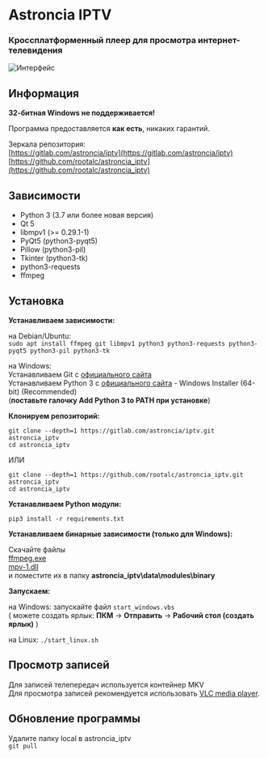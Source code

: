 # Astroncia IPTV
### Кроссплатформенный плеер для просмотра интернет-телевидения

![Интерфейс](https://s8.hostingkartinok.com/uploads/images/2021/04/c5ae434d884088779a645d1f8b8d5685.png)  

## Информация

**32-битная Windows не поддерживается!**  

Программа предоставляется **как есть**, никаких гарантий.  

Зеркала репозитория:  
[https://gitlab.com/astroncia/iptv](https://gitlab.com/astroncia/iptv)  
[https://github.com/rootalc/astroncia_iptv](https://github.com/rootalc/astroncia_iptv)  

## Зависимости

- Python 3 (3.7 или более новая версия)
- Qt 5
- libmpv1 (>= 0.29.1-1)
- PyQt5 (python3-pyqt5)
- Pillow (python3-pil)
- Tkinter (python3-tk)
- python3-requests
- ffmpeg

## Установка

**Устанавливаем зависимости:**

на Debian/Ubuntu:  
```sudo apt install ffmpeg git libmpv1 python3 python3-requests python3-pyqt5 python3-pil python3-tk```

на Windows:  
Устанавливаем Git с [официального сайта](https://git-scm.com/download/win)  
Устанавливаем Python 3 с [официального сайта](https://www.python.org/downloads/windows/) - Windows Installer (64-bit) (Recommended)  
(**поставьте галочку Add Python 3 to PATH при установке**)  

**Клонируем репозиторий:**

```git clone --depth=1 https://gitlab.com/astroncia/iptv.git astroncia_iptv```  
```cd astroncia_iptv```  

ИЛИ  

```git clone --depth=1 https://github.com/rootalc/astroncia_iptv.git astroncia_iptv```  
```cd astroncia_iptv```  

**Устанавливаем Python модули:**  

```pip3 install -r requirements.txt```  

**Устанавливаем бинарные зависимости (только для Windows):**

Скачайте файлы  
[ffmpeg.exe](https://gitlab.com/astroncia/iptv-binary-deps/-/raw/master/ffmpeg.exe)  
[mpv-1.dll](https://gitlab.com/astroncia/iptv-binary-deps/-/raw/master/mpv-1.dll)  
и поместите их в папку **astroncia_iptv\data\modules\binary**

**Запускаем:**

на Windows: запускайте файл ```start_windows.vbs```  
( можете создать ярлык: **ПКМ** -> **Отправить** -> **Рабочий стол (создать ярлык)** )

на Linux: ```./start_linux.sh```

## Просмотр записей

Для записей телепередач используется контейнер MKV  
Для просмотра записей рекомендуется использовать [VLC media player](https://www.videolan.org/).  

## Обновление программы

Удалите папку local в astroncia_iptv  
```git pull```  
